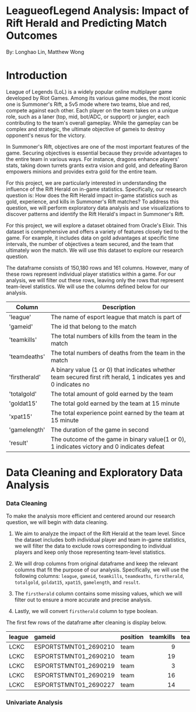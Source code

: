 # LeagueofLegend Analysis: Impact of Rift Herald and Predicting Match Outcomes
By: Longhao Lin, Matthew Wong

# Introduction

League of Legends (LoL) is a widely popular online multiplayer game developed by Riot Games. Among its various game modes, the most iconic one is Summoner's Rift, a 5v5 mode where two teams, blue and red, compete against each other. Each player on the team takes on a unique role, such as a laner (top, mid, bot/ADC, or support) or jungler, each contributing to the team's overall gameplay. While the gameplay can be complex and strategic, the ultimate objective of gameis to destroy opponent's nexus for the victory.

In Summoner's Rift, objectives are one of the most important features of the game. Securing objectives is essential because they provide advantages to the entire team in various ways. For instance, dragons enhance players' stats, taking down turrets grants extra vision and gold, and defeating Baron empowers minions and provides extra gold for the entire team.

For this project, we are particularly interested in understanding the influence of the Rift Herald on in-game statistics. Specifically, our research question is: How does the Rift Herald impact in-game statistics such as gold, experience, and kills in Summoner's Rift matches? To address this question, we will perform exploratory data analysis and use visualizations to discover patterns and identify the Rift Herald's impact in Summoner's Rift.

For this project, we will explore a dataset obtained from Oracle's Elixir. This dataset is comprehensive and offers a variety of features closely tied to the game. For example, it includes data on gold advantages at specific time intervals, the number of objectives a team secured, and the team that ultimately won the match. We will use this dataset to explore our research question.

The dataframe consists of 150,180 rows and 161 columns. However, many of these rows represent individual player statistics within a game. For our analysis, we will filter out these rows, leaving only the rows that represent team-level statistics. We will use the columns defined below for our analysis.

| Column            | Description                                                                 |
|-------------------|-----------------------------------------------------------------------------|
| 'league'          | The name of esport league that match is part of|
| 'gameid'          | The id that belong to the match|
| 'teamkills'       | The total numbers of kills from the team in the match|
| 'teamdeaths'      | The total numbers of deaths from the team in the match|
| 'firstherald'     | A binary value (1 or 0) that indicates whether team secured first rift herald, 1 indicates yes and 0 indicates no|
| 'totalgold'       | The total amount of gold earned by the team|
| 'goldat15'        | The total gold earned by the team at 15 minute|
| 'xpat15'          | The total experience point earned by the team at 15 minute                      |
| 'gamelength'      | The duration of the game in second|
| 'result'          | The outcome of the game in binary value(1 or 0), 1 indicates victory and 0 indicates defeat   |

# Data Cleaning and Exploratory Data Analysis

### Data Cleaning
To make the analysis more efficient and centered around our research question, we will begin with data cleaning.

1. We aim to analyze the impact of the Rift Herald at the team level. Since the dataset includes both individual player and team in-game statistics, we will filter the data to exclude rows corresponding to individual players and keep only those representing team-level statistics.

2. We will drop columns from original dataframe and keep the relevant columns that fit the purpose of our analysis. Specifically, we will use the following columns: `league`, `gameid`, `teamkills`, `teamdeaths`, `firstherald`, `totalgold`, `goldat15`, `xpat15`, `gamelength`, and `result`.

3. The `firstherald` column contains some missing values, which we will filter out to ensure a more accurate and precise analysis.

4. Lastly, we will convert `firstherald` column to type boolean.

The first few rows of the dataframe after cleaning is display below.

| league   | gameid                | position   |   teamkills |   teamdeaths | firstherald   |   totalgold |   goldat15 |   xpat15 |   gamelength |   result |
|:---------|:----------------------|:-----------|------------:|-------------:|:--------------|------------:|-----------:|---------:|-------------:|---------:|
| LCKC     | ESPORTSTMNT01_2690210 | team       |           9 |           19 | True          |       47070 |      24806 |    28001 |         1713 |        0 |
| LCKC     | ESPORTSTMNT01_2690210 | team       |          19 |            9 | False         |       52617 |      24699 |    29618 |         1713 |        1 |
| LCKC     | ESPORTSTMNT01_2690219 | team       |           3 |           16 | True          |       57629 |      23522 |    28848 |         2114 |        0 |
| LCKC     | ESPORTSTMNT01_2690219 | team       |          16 |            3 | False         |       71004 |      25285 |    29754 |         2114 |        1 |
| LCKC     | ESPORTSTMNT01_2690227 | team       |          14 |            5 | False         |       62868 |      24795 |    31342 |         1972 |        1 |

### Univariate Analysis

